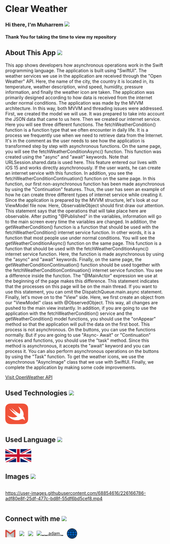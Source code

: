 # Clear Weather
### Hi there, I'm Muharrem <img src = "https://raw.githubusercontent.com/MartinHeinz/MartinHeinz/master/wave.gif" width = "42"> 
#### Thank You for taking the time to view my repository 

## <h2> About This App <img src = "https://c.tenor.com/JsoERRQcZqYAAAAi/thumbs-up-joypixels.gif" width = "42"></h2>
This app shows developers how asynchronous operations work in the Swift programming language. The application is built using "SwiftUI". The weather services we use in the application are received through the "Open Weather" API. Here, the name of the city, the country it is located in, its temperature, weather description, wind speed, humidity, pressure information, and finally the weather icon are taken. The application was primarily designed according to how data is received from the internet under normal conditions. The application was made by the MVVM architecture. In this way, both MVVM and threading issues were addressed. First, we created the model we will use. It was prepared to take into account the JSON data that came to us here. Then we created our internet service. Here you will see three different functions. The fetchWeatherCondition() function is a function type that we often encounter in daily life. It is a process we frequently use when we need to retrieve data from the Internet. It's in the comment as the user needs to see how the application is transformed step by step with asynchronous functions. On the same page, you will see the fetchWeatherConditionAsync() function. This function was created using the "async" and "await" keywords. Note that URLSession.shared.data is used here. This feature entered our lives with iOS 15 and works directly asynchronously. If the user wants, he can create an internet service with this function. In addition, you see the fetchWeatherConditionContinuation() function on the same page. In this function, our first non-asynchronous function has been made asynchronous by using the "Continuation" features. Thus, the user has seen an example of how he can create three different types of internet service while creating it. Since the application is prepared by the MVVM structure, let's look at our ViewModel file now. Here, ObservableObject should first draw our attention. This statement says that the operations that will take place here are observable. After putting "@Published" in the variables, information will go to the main screen every time the variables are changed. In addition, the getWeatherCondition() function is a function that should be used with the fetchWeatherCondition() internet service function. In other words, it is a function that most people use under normal conditions. You will see the getWeatherConditionAsync() function on the same page. This function is a function that should be used with the fetchWeatherConditionAsync() internet service function. Here, the function is made asynchronous by using the "async" and "await" keywords. Finally, on the same page, the getWeatherConditionContinuation() function should be used together with the fetchWeatherConditionContinuation() internet service function. You see a difference inside the function. The "@MainActor" expression we use at the beginning of the page makes this difference. This statement indicates that the processes on this page will be on the main thread. If you want to use this statement, you can omit the DispatchQueue.main.async statement. Finally, let's move on to the "View" side. Here, we first create an object from our "ViewModel" class with @ObservedObject. This way, all changes are pushed to the main view instantly. In addition, if you are going to use the application with the fetchWeatherCondition() service and the getWeatherCondition() model functions, you should use the "onAppear" method so that the application will pull the data on the first boot. This process is not asynchronous. On the buttons, you can use the functions normally. But if you are going to use "Async- Await" or "Continuation" services and functions, you should use the "task" method. Since this method is asynchronous, it accepts the "await" keyword and you can process it. You can also perform asynchronous operations on the buttons by using the "Task" function. To get the weather icons, we use the asynchronous "AsyncImage" class that we use with SwiftUI. Finally, we complete the application by making some code improvements.

<a href="https://openweathermap.org/" target="_blank">Visit OpenWeather API</a><br>


<h2> Used Technologies <img src = "https://media2.giphy.com/media/QssGEmpkyEOhBCb7e1/giphy.gif?cid=ecf05e47a0n3gi1bfqntqmob8g9aid1oyj2wr3ds3mg700bl&rid=giphy.gif" width = "42"> </h2>
<div class="row">
      <div class="column">
<img width ='72px' src 
     ='https://raw.githubusercontent.com/MuharremKoroglu/MuharremKoroglu/main/swift-icon.svg'>
  </div>
</div>

<h2> Used Language <img src = "https://media.giphy.com/media/Zd6jPg8hcp4Q3vrvjo/giphy.gif" width = "42"> </h2>
<div class="row">
      <div class="column">
<img width ='82px' src 
     ='https://raw.githubusercontent.com/MuharremKoroglu/Bitcoin/main/Flag_of_the_United_Kingdom.svg'>
  </div>
</div>

<h2> Images <img src = "https://media2.giphy.com/media/psneItdLMpWy36ejfA/source.gif" width = "62"> </h2>
  <div class="column">





https://user-images.githubusercontent.com/68854616/226166786-adf80e8f-25df-477c-bd8f-55df6bd5cef8.mp4






  </div>
<h2> Connect with me <img src='https://raw.githubusercontent.com/ShahriarShafin/ShahriarShafin/main/Assets/handshake.gif' width="100"> </h2>
<a href = 'mailto:muharremkoroglu245@gmail.com'> <img align="center" width = '32px' align= 'center' src="https://raw.githubusercontent.com/MuharremKoroglu/MuharremKoroglu/main/gmail-logo-2561.svg"/></a> &nbsp;
<a href = 'https://www.linkedin.com/in/muharremkoroglu/'> <img align="center" width = '32px' align= 'center' src="https://raw.githubusercontent.com/rahulbanerjee26/githubAboutMeGenerator/main/icons/linked-in-alt.svg"/></a> &nbsp;
<a href = 'https://muharremkoroglu.medium.com/'> <img align="center" width = '32px' align= 'center' src="https://raw.githubusercontent.com/rahulbanerjee26/githubAboutMeGenerator/main/icons/medium.svg"/></a> &nbsp;
<a href="https://www.instagram.com/m.koroglu99/" target="blank"><img align="center" src="https://raw.githubusercontent.com/rahuldkjain/github-profile-readme-generator/master/src/images/icons/Social/instagram.svg" alt="_._.adam._"  width="32px" align= 'center' /></a> &nbsp;
<a href = 'https://synta-x.com/'> <img align="center" width = '32px' align= 'center' src="https://raw.githubusercontent.com/MuharremKoroglu/MuharremKoroglu/main/internet-svgrepo-com%20(2).svg"/></a> &nbsp;
